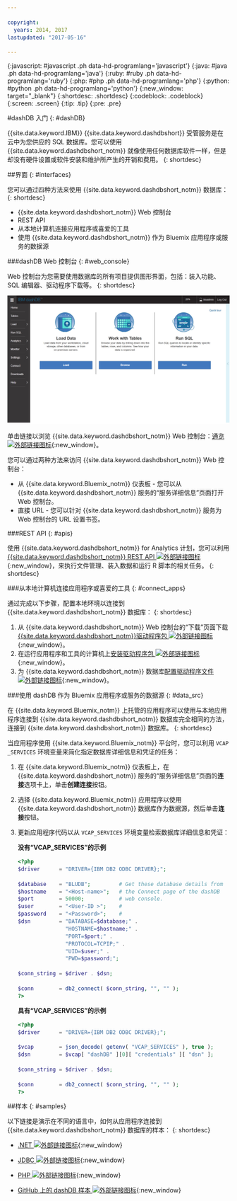 ```yaml
---

copyright:
  years: 2014, 2017
lastupdated: "2017-05-16"

---
```


<!-- Attribute definitions --> 
{:javascript: #javascript .ph data-hd-programlang='javascript'}
{:java: #java .ph data-hd-programlang='java'}
{:ruby: #ruby .ph data-hd-programlang='ruby'}
{:php: #php .ph data-hd-programlang='php'}
{:python: #python .ph data-hd-programlang='python'}
{:new_window: target="_blank"}
{:shortdesc: .shortdesc}
{:codeblock: .codeblock}
{:screen: .screen}
{:tip: .tip}
{:pre: .pre}

#dashDB 入门
{: #dashDB}

{{site.data.keyword.IBM}} {{site.data.keyword.dashdbshort}} 受管服务是在云中为您供应的 SQL 数据库。您可以使用 {{site.data.keyword.dashdbshort_notm}} 就像使用任何数据库软件一样，但是却没有硬件设置或软件安装和维护所产生的开销和费用。
{: shortdesc}

##界面
{: #interfaces}

您可以通过四种方法来使用 {{site.data.keyword.dashdbshort_notm}} 数据库：
{: shortdesc}

   * {{site.data.keyword.dashdbshort_notm}} Web 控制台
   * REST API
   * 从本地计算机连接应用程序或喜爱的工具
   * 使用 {{site.data.keyword.dashdbshort_notm}} 作为 Bluemix 应用程序或服务的数据源

###dashDB Web 控制台
{: #web_console}

Web 控制台为您需要使用数据库的所有项目提供图形界面，包括：装入功能、SQL 编辑器、驱动程序下载等。
{: shortdesc}

![{{site.data.keyword.dashdbshort_notm}} Web 控制台仪表板页面的视图](images/console_v1.jpg)
<!-- ![View of {{site.data.keyword.dashdbshort_notm}} web console dashboard page](images/console_v2.jpg) -->

单击链接以浏览 {{site.data.keyword.dashdbshort_notm}} Web 控制台：[通览 ![外部链接图标](../../icons/launch-glyph.svg "外部链接图标")](http://ibm.biz/dashdb-general-quick-tour){:new_window}。

您可以通过两种方法来访问 {{site.data.keyword.dashdbshort_notm}} Web 控制台：
   * 从 {{site.data.keyword.Bluemix_notm}} 仪表板 - 您可以从 {{site.data.keyword.dashdbshort_notm}} 服务的“服务详细信息”页面打开 Web 控制台。
   * 直接 URL - 您可以针对 {{site.data.keyword.dashdbshort_notm}} 服务为 Web 控制台的 URL 设置书签。

###REST API
{: #apis}

使用 {{site.data.keyword.dashdbshort_notm}} for Analytics 计划，您可以利用 [{{site.data.keyword.dashdbshort_notm}} REST API ![外部链接图标](../../icons/launch-glyph.svg "外部链接图标")](http://ibm.biz/dashdb-api){:new_window}，来执行文件管理、装入数据和运行 R 脚本的相关任务。
{: shortdesc}

###从本地计算机连接应用程序或喜爱的工具
{: #connect_apps}

通过完成以下步骤，配置本地环境以连接到 {{site.data.keyword.dashdbshort_notm}} 数据库：
{: shortdesc}

1. 从 {{site.data.keyword.dashdbshort_notm}} Web 控制台的“下载”页面下载 [{{site.data.keyword.dashdbshort_notm}}驱动程序包 ![外部链接图标](../../icons/launch-glyph.svg "外部链接图标")](https://www.ibm.com/support/knowledgecenter/SS6NHC/com.ibm.swg.im.dashdb.doc/connecting/connect_driver_package.html){:new_window}。
2. 在运行应用程序和工具的计算机上[安装驱动程序包 ![外部链接图标](../../icons/launch-glyph.svg "外部链接图标")](https://www.ibm.com/support/knowledgecenter/SS6NHC/com.ibm.swg.im.dashdb.doc/connecting/connect_driver_package_install.html){:new_window}。
3. 为 {{site.data.keyword.dashdbshort_notm}} 数据库[配置驱动程序文件 ![外部链接图标](../../icons/launch-glyph.svg "外部链接图标")](https://www.ibm.com/support/knowledgecenter/en/SS6NHC/com.ibm.swg.im.dashdb.doc/connecting/connect_driver_package_config.html){:new_window}。

###使用 dashDB 作为 Bluemix 应用程序或服务的数据源
{: #data_src}

在 {{site.data.keyword.Bluemix_notm}} 上托管的应用程序可以使用与本地应用程序连接到 {{site.data.keyword.dashdbshort_notm}} 数据库完全相同的方法，连接到 {{site.data.keyword.dashdbshort_notm}} 数据库。
{: shortdesc}

当应用程序使用 {{site.data.keyword.Bluemix_notm}} 平台时，您可以利用 `VCAP _SERVICES` 环境变量来简化指定数据库详细信息和凭证的任务：
1. 在 {{site.data.keyword.Bluemix_notm}} 仪表板上，在 {{site.data.keyword.dashdbshort_notm}} 服务的“服务详细信息”页面的**连接**选项卡上，单击**创建连接**按钮。
2. 选择 {{site.data.keyword.Bluemix_notm}} 应用程序以使用 {{site.data.keyword.dashdbshort_notm}} 数据库作为数据源，然后单击**连接**按钮。
3. 更新应用程序代码以从 `VCAP_SERVICES` 环境变量检索数据库详细信息和凭证：

    **没有“VCAP_SERVICES”的示例**

    ```php
    <?php
    $driver      = "DRIVER={IBM DB2 ODBC DRIVER};";

    $database    = "BLUDB";         # Get these database details from
    $hostname    = "<Host-name>";   # the Connect page of the dashDB
    $port        = 50000;           # web console.
    $user        = "<User-ID >";    #
    $password    = "<Password>";    #
    $dsn         = "DATABASE=$database;" .
                   "HOSTNAME=$hostname;" .
                   "PORT=$port;" .
                   "PROTOCOL=TCPIP;" .
                   "UID=$user;" .
                   "PWD=$password;";

    $conn_string = $driver . $dsn;

    $conn        = db2_connect( $conn_string, "", "" );
    ?>
    ```

    **具有“VCAP_SERVICES”的示例**

    ```php
    <?php
    $driver      = "DRIVER={IBM DB2 ODBC DRIVER};";

    $vcap        = json_decode( getenv( "VCAP_SERVICES" ), true );
    $dsn         = $vcap[ "dashDB" ][0][ "credentials" ][ "dsn" ];

    $conn_string = $driver . $dsn;
                                   
    $conn        = db2_connect( $conn_string, "", "" );
    ?>
    ```

##样本
{: #samples}

以下链接是演示在不同的语言中，如何从应用程序连接到 {{site.data.keyword.dashdbshort_notm}} 数据库的样本：
{: shortdesc}

   * [.NET ![外部链接图标](../../icons/launch-glyph.svg "外部链接图标")](https://www.ibm.com/support/knowledgecenter/SS6NHC/com.ibm.swg.im.dashdb.doc/connecting/connect_connecting__net_applications.html){:new_window}
<!-- * [JAVA ![External link icon](../../icons/launch-glyph.svg "External link icon")](https://www.ibm.com/support/knowledgecenter/SS6NHC/com.ibm.swg.im.dashdb.doc/connecting/connect_connecting_java.html){:new_window} -->
   * [JDBC ![外部链接图标](../../icons/launch-glyph.svg "外部链接图标")](https://www.ibm.com/support/knowledgecenter/SS6NHC/com.ibm.swg.im.dashdb.doc/connecting/connect_connecting_jdbc_applications.html){:new_window}
<!-- * [Node.js ![External link icon](../../icons/launch-glyph.svg "External link icon")](https://www.ibm.com/support/knowledgecenter/SS6NHC/com.ibm.swg.im.dashdb.doc/connecting/connect_connecting_nodejs.html){:new_window} -->
   * [PHP ![外部链接图标](../../icons/launch-glyph.svg "外部链接图标")](https://www.ibm.com/support/knowledgecenter/SS6NHC/com.ibm.swg.im.dashdb.doc/connecting/connect_connecting_php.html){:new_window}
<!-- * [Python ![External link icon](../../icons/launch-glyph.svg "External link icon")](https://www.ibm.com/support/knowledgecenter/SS6NHC/com.ibm.swg.im.dashdb.doc/connecting/connect_connecting_python.html){:new_window} -->
   * [GitHub 上的 dashDB 样本 ![外部链接图标](../../icons/launch-glyph.svg "外部链接图标")](https://github.com/IBM-Bluemix/dashdb-nodejs-helloworld){:new_window}


